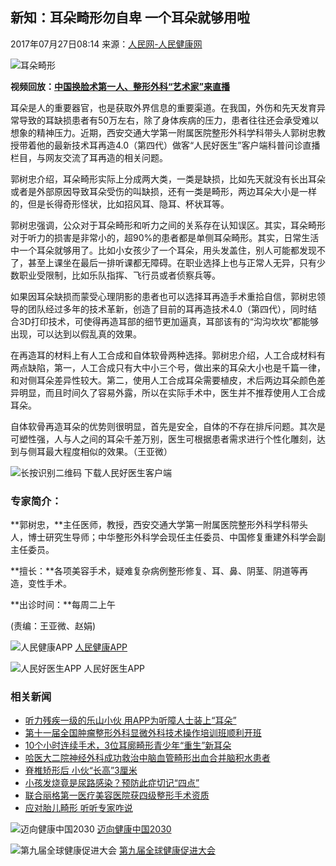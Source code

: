 ## 新知：耳朵畸形勿自卑 一个耳朵就够用啦

2017年07月27日08:14 来源：[人民网-人民健康网](http://health.people.com.cn/)

![耳朵畸形](http://NMediaFile/2017/0726/MAIN201707260841000331926931661.jpg)

**视频回放：[中国换脸术第一人、整形外科“艺术家”来直播](http://rmrbimg2.people.cn/html/items/wap-share-dys/#!/live/2265217818788864_live_191)**

耳朵是人的重要器官，也是获取外界信息的重要渠道。在我国，外伤和先天发育异常导致的耳缺损患者有50万左右，除了身体疾病的压力，患者往往还会承受难以想象的精神压力。近期，西安交通大学第一附属医院整形外科学科带头人郭树忠教授带着他的最新技术耳再造4.0（第四代）做客“人民好医生”客户端科普问诊直播栏目，与网友交流了耳再造的相关问题。

郭树忠介绍，耳朵畸形实际上分成两大类，一类是缺损，比如先天就没有长出耳朵或者是外部原因导致耳朵受伤的叫缺损，还有一类是畸形，两边耳朵大小是一样的，但是长得奇形怪状，比如招风耳、隐耳、杯状耳等。

郭树忠强调，公众对于耳朵畸形和听力之间的关系存在认知误区。其实，耳朵畸形对于听力的损害是非常小的，超90%的患者都是单侧耳朵畸形。其实，日常生活中一个耳朵就够用了。比如小女孩少了一个耳朵，用头发盖住，别人可能都发现不了，甚至上课坐在最后一排听课都无障碍。在职业选择上也与正常人无异，只有少数职业受限制，比如乐队指挥、飞行员或者侦察兵等。

如果因耳朵缺损而蒙受心理阴影的患者也可以选择耳再造手术重拾自信，郭树忠领导的团队经过多年的技术革新，创造了目前的耳再造技术4.0（第四代），同时结合3D打印技术，可使得再造耳部的细节更加逼真，耳部该有的“沟沟坎坎”都能够出现，可以达到以假乱真的效果。

在再造耳的材料上有人工合成和自体软骨两种选择。郭树忠介绍，人工合成材料有两点缺陷，第一，人工合成只有大中小三个号，做出来的耳朵大小也是千篇一律，和对侧耳朵差异性较大。第二，使用人工合成耳朵需要植皮，术后两边耳朵颜色差异明显，而且时间久了容易外露，所以在实际手术中，医生并不推荐使用人工合成耳朵。

自体软骨再造耳朵的优势则很明显，首先是安全，自体的不存在排斥问题。其次是可塑性强，人与人之间的耳朵千差万别，医生可根据患者需求进行个性化雕刻，达到与侧耳最大程度相似的效果。（王亚微）

![长按识别二维码 下载人民好医生客户端](http://NMediaFile/2019/0717/MAIN201907171111141645993743865.jpg)

### 专家简介：

**郭树忠，**主任医师，教授，西安交通大学第一附属医院整形外科学科带头人，博士研究生导师；中华整形外科学会现任主任委员、中国修复重建外科学会副主任委员。

**擅长：**各项美容手术，疑难复杂病例整形修复、耳、鼻、阴茎、阴道等再造，变性手术。

**出诊时间：**每周二上午

(责编：王亚微、赵娟)

![人民健康APP](http://NMediaFile/2019/0717/MAIN201907171111141645993743865.jpg) [人民健康APP](http://health.people.com.cn/GB/408656/index.html)

![人民好医生APP](http://NMediaFile/2018/0907/MAIN201809071018574101526280543.png) 人民好医生APP

### 相关新闻

- [听力残疾一级的乐山小伙 用APP为听障人士装上“耳朵”](http://sc.people.com.cn/n2/2020/0828/c345167-34256912.html)
- [第十一届全国肿瘤整形外科显微外科技术操作培训班顺利开班](http://hn.people.com.cn/n2/2020/0826/c371273-34252672.html)
- [10个小时连续手术，3位耳廓畸形青少年“重生”新耳朵](http://sc.people.com.cn/n2/2020/0810/c345167-34217105.html)
- [哈医大二院神经外科成功救治中脑血管畸形出血合并脑积水患者](http://hlj.people.com.cn/n2/2020/0803/c220024-34202615.html)
- [脊椎矫形后 小伙“长高”3厘米](http://sn.people.com.cn/n2/2020/0724/c378309-34181149.html)
- [小孩发烧竟是尿路感染？预防此症切记“四点”](http://hi.people.com.cn/n2/2020/0721/c231190-34172614.html)
- [联合丽格第一医疗美容医院获四级整形手术资质](http://health.people.com.cn/n1/2020/0610/c408664-31741872.html)
- [应对胎儿畸形 听听专家咋说](http://gz.people.com.cn/n2/2020/0519/c344109-34026950.html)

![迈向健康中国2030](http://NMediaFile/2016/1129/MAIN201611291650433728690070831.jpg) [迈向健康中国2030](http://health.people.com.cn/GB/26466/401878/406639/index.html)

![第九届全球健康促进大会](http://NMediaFile/2016/1129/MAIN201611291650431949404923897.jpg) [第九届全球健康促进大会](http://health.people.com.cn/GB/26466/401878/408141/index.html)
<!-- tcd_original_link http://health.people.com.cn/n1/2017/0727/c14739-29431218.html -->
